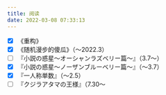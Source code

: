 ```yaml
---
title: 阅读
date: 2022-03-08 07:33:13
---
```

- [x] 《重构》
- [x] 《随机漫步的傻瓜》（～2022.3）
- [ ] 『小説の惑星〜オーシャンラズベリー篇～』（3.7〜）
- [x] 『小説の惑星〜ノーザンブルーベリー篇～』（～3.7）
- [x] 『一人称単数』（～2.5）
- [ ] 『クジラアタマの王様』（7.30〜